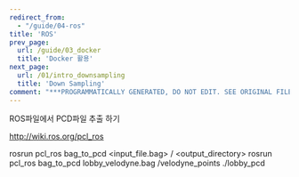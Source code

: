 ```yaml
---
redirect_from:
  - "/guide/04-ros"
title: 'ROS'
prev_page:
  url: /guide/03_docker
  title: 'Docker 활용'
next_page:
  url: /01/intro_downsampling
  title: 'Down Sampling'
comment: "***PROGRAMMATICALLY GENERATED, DO NOT EDIT. SEE ORIGINAL FILES IN /content***"
---
```

ROS파일에서 PCD파일 추출 하기


http://wiki.ros.org/pcl_ros

rosrun pcl_ros bag_to_pcd <input_file.bag> /<topic> <output_directory>
rosrun pcl_ros bag_to_pcd lobby_velodyne.bag /velodyne_points ./lobby_pcd
